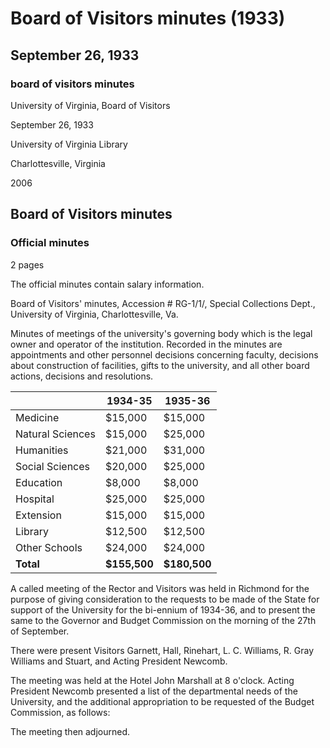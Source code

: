 <!-- llmformatted -->
# Board of Visitors minutes (1933)

## September 26, 1933

### board of visitors minutes

University of Virginia, Board of Visitors

September 26, 1933

University of Virginia Library

Charlottesville, Virginia

2006

## Board of Visitors minutes

### Official minutes

2 pages

The official minutes contain salary information.

Board of Visitors' minutes, Accession # RG-1/1/, Special Collections Dept., University of Virginia, Charlottesville, Va.

Minutes of meetings of the university's governing body which is the legal owner and operator of the institution. Recorded in the minutes are appointments and other personnel decisions concerning faculty, decisions about construction of facilities, gifts to the university, and all other board actions, decisions and resolutions.

|                | 1934-35 | 1935-36 |
|----------------|---------|---------|
| Medicine       | $15,000 | $15,000 |
| Natural Sciences| $15,000 | $25,000 |
| Humanities     | $21,000 | $31,000 |
| Social Sciences | $20,000 | $25,000 |
| Education      | $8,000  | $8,000  |
| Hospital       | $25,000 | $25,000 |
| Extension      | $15,000 | $15,000 |
| Library        | $12,500 | $12,500 |
| Other Schools  | $24,000 | $24,000 |
| **Total**      | **$155,500** | **$180,500** |

A called meeting of the Rector and Visitors was held in Richmond for the purpose of giving consideration to the requests to be made of the State for support of the University for the bi-ennium of 1934-36, and to present the same to the Governor and Budget Commission on the morning of the 27th of September.

There were present Visitors Garnett, Hall, Rinehart, L. C. Williams, R. Gray Williams and Stuart, and Acting President Newcomb.

The meeting was held at the Hotel John Marshall at 8 o'clock. Acting President Newcomb presented a list of the departmental needs of the University, and the additional appropriation to be requested of the Budget Commission, as follows:

The meeting then adjourned.
